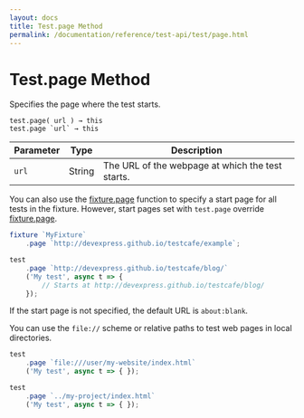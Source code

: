 ```yaml
---
layout: docs
title: Test.page Method
permalink: /documentation/reference/test-api/test/page.html
---
```

# Test.page Method

Specifies the page where the test starts.

```text
test.page( url ) → this
test.page `url` → this
```

Parameter | Type   | Description
--------- | ------ | ------------------------------------------------
`url`     | String | The URL of the webpage at which the test starts.

You can also use the [fixture.page](../fixture/page.md) function to specify a start page for all tests in the fixture. However, start pages set with `test.page` override [fixture.page](../fixture/page.md).

```js
fixture `MyFixture`
    .page `http://devexpress.github.io/testcafe/example`;

test
    .page `http://devexpress.github.io/testcafe/blog/`
    ('My test', async t => {
        // Starts at http://devexpress.github.io/testcafe/blog/
    });
```

If the start page is not specified, the default URL is `about:blank`.

You can use the `file://` scheme or relative paths to test web pages in local directories.

```js
test
    .page `file:///user/my-website/index.html`
    ('My test', async t => { });
```

```js
test
    .page `../my-project/index.html`
    ('My test', async t => { });
```
